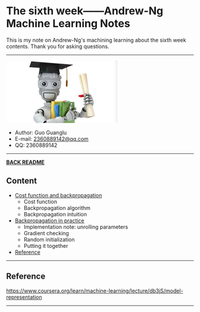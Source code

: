 # The sixth week——Andrew-Ng Machine Learning Notes  
This is my note on Andrew-Ng's machining learning about the sixth week contents. Thank you for asking questions.

***
[![](/picture/the_first_week/fig_ML.jpg)][Andrew-Ng-coursera]  
- Author: Guo Guanglu  
- E-mail: 2360889142@qq.com
- QQ: 2360889142  

*** 
[**BACK README**](README.md)  

## Content  
* [Cost function and backpropagation](#cost-function-and-backpropagation)  
	* Cost function    
	* Backpropagation algorithm    
	* Backpropagation intuition      
* [Backpropagation in practice](#backpropagation-in-practice)  
	* Implementation note: unrolling parameters      
	* Gradient checking    
  * Random initialization  
  * Putting it together  
* [Reference](#reference)  


***  
Reference  
----  
https://www.coursera.org/learn/machine-learning/lecture/db3jS/model-representation  

---------------------------------------------------------
[Andrew-Ng-coursera]:https://www.coursera.org/learn/machine-learning/lecture/db3jS/model-representation "Andrew Ng coursera"

